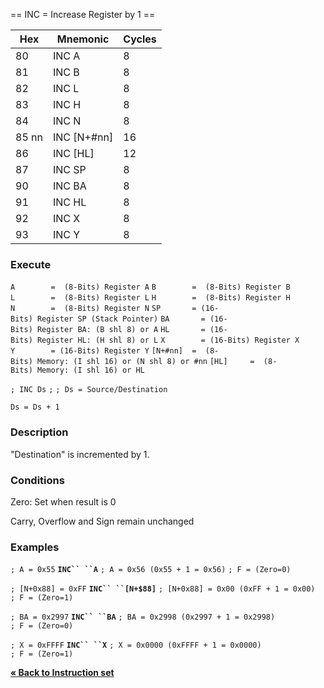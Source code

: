 \== INC = Increase Register by 1 ==

| Hex   | Mnemonic       | Cycles |
| ----- | -------------- | ------ |
| 80    | INC A          | 8      |
| 81    | INC B          | 8      |
| 82    | INC L          | 8      |
| 83    | INC H          | 8      |
| 84    | INC N          | 8      |
| 85 nn | INC \[N+\#nn\] | 16     |
| 86    | INC \[HL\]     | 12     |
| 87    | INC SP         | 8      |
| 90    | INC BA         | 8      |
| 91    | INC HL         | 8      |
| 92    | INC X          | 8      |
| 93    | INC Y          | 8      |

### Execute

`A        =  (8-Bits) Register A`
`B        =  (8-Bits) Register B`
`L        =  (8-Bits) Register L`
`H        =  (8-Bits) Register H`
`N        =  (8-Bits) Register N`
`SP       = (16-Bits) Register SP (Stack Pointer)`
`BA       = (16-Bits) Register BA: (B shl 8) or A`
`HL       = (16-Bits) Register HL: (H shl 8) or L`
`X        = (16-Bits) Register X`
`Y        = (16-Bits) Register Y`
`[N+#nn]  =  (8-Bits) Memory: (I shl 16) or (N shl 8) or #nn`
`[HL]     =  (8-Bits) Memory: (I shl 16) or HL`

`; INC Ds`
`;`
`; Ds = Source/Destination`

`Ds = Ds + 1`

### Description

"Destination" is incremented by 1.

### Conditions

Zero: Set when result is 0

Carry, Overflow and Sign remain unchanged

### Examples

`; A = 0x55`
**`INC`` ``A`**
`; A = 0x56 (0x55 + 1 = 0x56)`
`; F = (Zero=0)`

`; [N+0x88] = 0xFF`
**`INC`` ``[N+$88]`**
`; [N+0x88] = 0x00 (0xFF + 1 = 0x00)`
`; F = (Zero=1)`

`; BA = 0x2997`
**`INC`` ``BA`**
`; BA = 0x2998 (0x2997 + 1 = 0x2998)`
`; F = (Zero=0)`

`; X = 0xFFFF`
**`INC`` ``X`**
`; X = 0x0000 (0xFFFF + 1 = 0x0000)`
`; F = (Zero=1)`

[**« Back to Instruction set**](S1C88_InstructionSet.md "wikilink")
